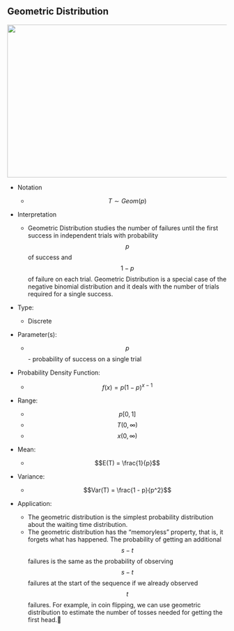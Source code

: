 ## Geometric Distribution



<img src="/assets/image104.png" width="850" height="350" />



* Notation
	* $$T ∼ Geom(p)$$


* Interpretation

	* Geometric Distribution studies the number of failures until the first success in independent trials with probability $$p$$ of success and $$1 - p$$ of failure on each trial. Geometric Distribution is a special case of the negative binomial distribution and it deals with the number of trials required for a single success. 


* Type: 
	* Discrete


* Parameter(s):
	* $$p$$ - probability of success on a single trial


* Probability Density Function:
	* $$f(x) = p(1-p)^{x-1}$$	
	
	
* Range:
	* $$p[0, 1]$$
	* $$T(0, \infty)$$
	* $$x(0, \infty)$$


* Mean:
	* $$E(T) = \frac{1}{p}$$
	

* Variance:
	* $$Var(T) = \frac{1 - p}{p^2}$$
	

* Application:

	* The geometric distribution is the simplest probability distribution about the waiting time distribution. 
	* The geometric distribution has the “memoryless” property, that is, it forgets what has happened. The probability of getting an additional $$s-t$$ failures is the same as the probability of observing $$s-t$$ failures at the start of the sequence if we already observed $$t$$ failures. For example, in coin flipping, we can use geometric distribution to estimate the number of tosses needed for getting the first head.
